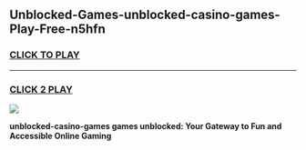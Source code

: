 
## Unblocked-Games-unblocked-casino-games-Play-Free-n5hfn
<h3>
<a href="https://premium76.site?title=unblocked-casino-games&ref=18A1">CLICK TO PLAY</a></h3>
<hr>

<h3>
<a href="https://premium76.site?title=unblocked-casino-games&ref=18A1">CLICK 2 PLAY</a>
  
</h3>

<a href="https://premium76.site?title=unblocked-casino-games&ref=18A1"><img src="https://clearcache.store/games.png"></a>


**unblocked-casino-games games unblocked: Your Gateway to Fun and Accessible Online Gaming**
